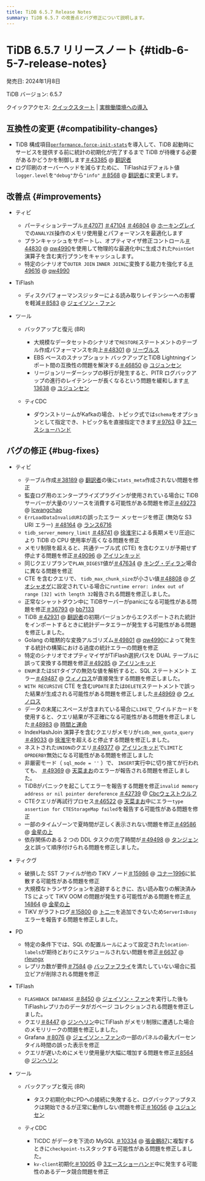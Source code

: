 ```yaml
---
title: TiDB 6.5.7 Release Notes
summary: TiDB 6.5.7 の改善点とバグ修正について説明します。
---
```


# TiDB 6.5.7 リリースノート {#tidb-6-5-7-release-notes}

発売日: 2024年1月8日

TiDB バージョン: 6.5.7

クイックアクセス: [クイックスタート](https://docs.pingcap.com/tidb/v6.5/quick-start-with-tidb) | [実稼働環境への導入](https://docs.pingcap.com/tidb/v6.5/production-deployment-using-tiup)

## 互換性の変更 {#compatibility-changes}

-   TiDB 構成項目[`performance.force-init-stats`](https://docs.pingcap.com/tidb/v6.5/tidb-configuration-file#force-init-stats-new-in-v657)を導入して、TiDB 起動時にサービスを提供する前に統計の初期化が完了するまで TiDB が待機する必要があるかどうかを制御します[＃43385](https://github.com/pingcap/tidb/issues/43385) @ [翻訳者](https://github.com/xuyifangreeneyes)
-   ログ印刷のオーバーヘッドを減らすために、 TiFlashはデフォルト値`logger.level`を`"debug"`から`"info"` [＃8568](https://github.com/pingcap/tiflash/issues/8568) @ [翻訳者](https://github.com/xzhangxian1008)に変更します。

## 改善点 {#improvements}

-   ティビ

    -   パーティションテーブル[＃47071](https://github.com/pingcap/tidb/issues/47071) [＃47104](https://github.com/pingcap/tidb/issues/47104) [＃46804](https://github.com/pingcap/tidb/issues/46804) @ [ホーキングレイ](https://github.com/hawkingrei)での`ANALYZE`操作のメモリ使用量とパフォーマンスを最適化します
    -   プランキャッシュをサポートし、オプティマイザ修正コントロール[＃44830](https://github.com/pingcap/tidb/issues/44830) @ [qw4990](https://github.com/qw4990)を使用して物理的な最適化中に生成された`PointGet`演算子を含む実行プランをキャッシュします。
    -   特定のシナリオで`OUTER JOIN` `INNER JOIN`に変換する能力を強化する[＃49616](https://github.com/pingcap/tidb/issues/49616) @ [qw4990](https://github.com/qw4990)

-   TiFlash

    -   ディスクパフォ​​ーマンスジッターによる読み取りレイテンシーへの影響を軽減[＃8583](https://github.com/pingcap/tiflash/issues/8583) @ [ジェイソン・ファン](https://github.com/JaySon-Huang)

-   ツール

    -   バックアップと復元 (BR)

        -   大規模なデータセットのシナリオで`RESTORE`ステートメントのテーブル作成パフォーマンスを向上[＃48301](https://github.com/pingcap/tidb/issues/48301) @ [リーヴルス](https://github.com/Leavrth)
        -   EBS ベースのスナップショット バックアップとTiDB Lightningインポート間の互換性の問題を解決する[＃46850](https://github.com/pingcap/tidb/issues/46850) @ [ユジュンセン](https://github.com/YuJuncen)
        -   リージョンリーダーシップの移行が発生すると、PITR ログバックアップの進行のレイテンシーが長くなるという問題を緩和します[＃13638](https://github.com/tikv/tikv/issues/13638) @ [ユジュンセン](https://github.com/YuJuncen)

    -   ティCDC

        -   ダウンストリームがKafkaの場合、トピック式では`schema`をオプションとして指定でき、トピック名を直接指定できます[＃9763](https://github.com/pingcap/tiflow/issues/9763) @ [3エースショーハンド](https://github.com/3AceShowHand)

## バグの修正 {#bug-fixes}

-   ティビ

    -   テーブル作成[＃38189](https://github.com/pingcap/tidb/issues/38189) @ [翻訳者](https://github.com/xuyifangreeneyes)の後に`stats_meta`作成されない問題を修正
    -   監査ログ用のエンタープライズプラグインが使用されている場合に TiDBサーバーが大量のリソースを消費する可能性がある問題を修正[＃49273](https://github.com/pingcap/tidb/issues/49273) @ [lcwangchao](https://github.com/lcwangchao)
    -   `ErrLoadDataInvalidURI`の誤ったエラー メッセージを修正 (無効な S3 URI エラー) [＃48164](https://github.com/pingcap/tidb/issues/48164) @ [ランス6716](https://github.com/lance6716)
    -   `tidb_server_memory_limit` [＃48741](https://github.com/pingcap/tidb/issues/48741) @ [徐淮宇](https://github.com/XuHuaiyu)による長期メモリ圧迫により TiDB の CPU 使用率が高くなる問題を修正
    -   メモリ制限を超えると、共通テーブル式 (CTE) を含むクエリが予期せず停止する問題を修正[＃49096](https://github.com/pingcap/tidb/issues/49096) @ [アイリンキッド](https://github.com/AilinKid)
    -   同じクエリプランで`PLAN_DIGEST`値が[＃47634](https://github.com/pingcap/tidb/issues/47634) @ [キング・ディラン](https://github.com/King-Dylan)場合に異なる問題を修正
    -   CTE を含むクエリで、 `tidb_max_chunk_size`が小さい値[＃48808](https://github.com/pingcap/tidb/issues/48808) @ [グオシャオゲ](https://github.com/guo-shaoge)に設定されている場合に`runtime error: index out of range [32] with length 32`報告される問題を修正しました。
    -   正常なシャットダウン中に TiDBサーバーがpanicになる可能性がある問題を修正[＃36793](https://github.com/pingcap/tidb/issues/36793) @ [bb7133](https://github.com/bb7133)
    -   TiDB [＃42931](https://github.com/pingcap/tidb/issues/42931) @ [翻訳者](https://github.com/xuyifangreeneyes)の初期バージョンからエクスポートされた統計をインポートするときに統計データエラーが発生する可能性がある問題を修正しました。
    -   Golang の暗黙的な変換アルゴリズム[＃49801](https://github.com/pingcap/tidb/issues/49801) @ [qw4990](https://github.com/qw4990)によって発生する統計の構築における過度の統計エラーの問題を修正
    -   特定のシナリオでオプティマイザがTiFlash選択パスを DUAL テーブルに誤って変換する問題を修正[＃49285](https://github.com/pingcap/tidb/issues/49285) @ [アイリンキッド](https://github.com/AilinKid)
    -   `ENUM`または`SET`タイプの無効な値を解析すると、SQL ステートメント エラー[＃49487](https://github.com/pingcap/tidb/issues/49487) @ [ウィノロス](https://github.com/winoros)が直接発生する問題を修正しました。
    -   `WITH RECURSIVE` CTE を含む`UPDATE`または`DELETE`ステートメントで誤った結果が生成される可能性がある問題を修正しました[＃48969](https://github.com/pingcap/tidb/issues/48969) @ [ウィノロス](https://github.com/winoros)
    -   データの末尾にスペースが含まれている場合に`LIKE`で`_`ワイルドカードを使用すると、クエリ結果が不正確になる可能性がある問題を修正しました[＃48983](https://github.com/pingcap/tidb/issues/48983) @ [時間と運命](https://github.com/time-and-fate)
    -   IndexHashJoin 演算子を含むクエリがメモリが`tidb_mem_quota_query` [＃49033](https://github.com/pingcap/tidb/issues/49033) @ [徐淮宇](https://github.com/XuHuaiyu)を超えると停止する問題を修正しました。
    -   ネストされた`UNION`のクエリ[＃49377](https://github.com/pingcap/tidb/issues/49377) @ [アイリンキッド](https://github.com/AilinKid)で`LIMIT`と`OPRDERBY`無効になる可能性がある問題を修正しました
    -   非厳密モード（ `sql_mode = ''` ）で、 `INSERT`実行中に切り捨てが行われても、 [＃49369](https://github.com/pingcap/tidb/issues/49369) @ [天菜まお](https://github.com/tiancaiamao)のエラーが報告される問題を修正しました。
    -   TiDBがパニックを起こしてエラーを報告する問題を修正`invalid memory address or nil pointer dereference` [＃42739](https://github.com/pingcap/tidb/issues/42739) @ [Cbcウェストウルフ](https://github.com/CbcWestwolf)
    -   CTEクエリが再試行プロセス[＃46522](https://github.com/pingcap/tidb/issues/46522) @ [天菜まお](https://github.com/tiancaiamao)中にエラー`type assertion for CTEStorageMap failed`を報告する可能性がある問題を修正
    -   一部のタイムゾーンで夏時間が正しく表示されない問題を修正[＃49586](https://github.com/pingcap/tidb/issues/49586) @ [金星の上](https://github.com/overvenus)
    -   依存関係のある 2 つの DDL タスクの完了時間が[＃49498](https://github.com/pingcap/tidb/issues/49498) @ [タンジェンタ](https://github.com/tangenta)と誤って順序付けられる問題を修正しました。

-   ティクヴ

    -   破損した SST ファイルが他の TiKV ノード[＃15986](https://github.com/tikv/tikv/issues/15986) @ [コナー1996](https://github.com/Connor1996)に拡散する可能性がある問題を修正
    -   大規模なトランザクションを追跡するときに、古い読み取りの解決済み TS によって TiKV OOM の問題が発生する可能性がある問題を修正[＃14864](https://github.com/tikv/tikv/issues/14864) @ [金星の上](https://github.com/overvenus)
    -   TiKV がラフトログ[＃15800](https://github.com/tikv/tikv/issues/15800) @ [トニー](https://github.com/tonyxuqqi)を追加できないため`ServerIsBusy`エラーを報告する問題を修正しました。

-   PD

    -   特定の条件下では、SQL の配置ルールによって設定された`location-labels`が期待どおりにスケジュールされない問題を修正[＃6637](https://github.com/tikv/pd/issues/6637) @ [rleungx](https://github.com/rleungx)
    -   レプリカ数が要件[＃7584](https://github.com/tikv/pd/issues/7584) @ [バッファフライ](https://github.com/bufferflies)を満たしていない場合に孤立ピアが削除される問題を修正

-   TiFlash

    -   `FLASHBACK DATABASE` [＃8450](https://github.com/pingcap/tiflash/issues/8450) @ [ジェイソン・ファン](https://github.com/JaySon-Huang)を実行した後もTiFlashレプリカのデータがガベージ コレクションされる問題を修正しました。
    -   クエリ[＃8447](https://github.com/pingcap/tiflash/issues/8447) @ [ジンヘリン](https://github.com/JinheLin)中にTiFlash がメモリ制限に遭遇した場合のメモリリークの問題を修正しました。
    -   Grafana [＃8076](https://github.com/pingcap/tiflash/issues/8076) @ [ジェイソン・ファン](https://github.com/JaySon-Huang)の一部のパネルの最大パーセンタイル時間の誤った表示を修正
    -   クエリが遅いためにメモリ使用量が大幅に増加する問題を修正[＃8564](https://github.com/pingcap/tiflash/issues/8564) @ [ジンヘリン](https://github.com/JinheLin)

-   ツール

    -   バックアップと復元 (BR)

        -   タスク初期化中にPDへの接続に失敗すると、ログバックアップタスクは開始できるが正常に動作しない問題を修正[＃16056](https://github.com/tikv/tikv/issues/16056) @ [ユジュンセン](https://github.com/YuJuncen)

    -   ティCDC

        -   TiCDC がデータを下流の MySQL [＃10334](https://github.com/pingcap/tiflow/issues/10334) @ [張金鵬87](https://github.com/zhangjinpeng87)に複製するときに`checkpoint-ts`スタックする可能性がある問題を修正しました。
        -   `kv-client`初期化[＃10095](https://github.com/pingcap/tiflow/issues/10095) @ [3エースショーハンド](https://github.com/3AceShowHand)中に発生する可能性のあるデータ競合問題を修正
